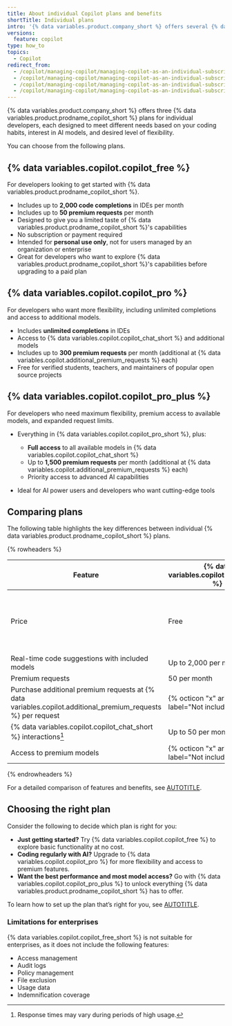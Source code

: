 ```yaml
---
title: About individual Copilot plans and benefits
shortTitle: Individual plans
intro: '{% data variables.product.company_short %} offers several {% data variables.product.prodname_copilot_short %} plans for individual developers, each with different features, model access, and usage limits to support a wide range of coding needs.'
versions:
  feature: copilot
type: how_to
topics:
  - Copilot
redirect_from:
  - /copilot/managing-copilot/managing-copilot-as-an-individual-subscriber/about-github-copilot-free
  - /copilot/managing-copilot/managing-copilot-as-an-individual-subscriber/managing-copilot-free/about-github-copilot-free
  - /copilot/managing-copilot/managing-copilot-as-an-individual-subscriber/getting-started-with-copilot-on-your-personal-account/about-github-copilot-free
  - /copilot/managing-copilot/managing-copilot-as-an-individual-subscriber/getting-started-with-copilot-on-your-personal-account/about-individual-copilot-plans-and-benefits
---
```


{% data variables.product.company_short %} offers three {% data variables.product.prodname_copilot_short %} plans for individual developers, each designed to meet different needs based on your coding habits, interest in AI models, and desired level of flexibility.

You can choose from the following plans.

## {% data variables.copilot.copilot_free %}

For developers looking to get started with {% data variables.product.prodname_copilot_short %}.

* Includes up to **2,000 code completions** in IDEs per month
* Includes up to **50 premium requests** per month
* Designed to give you a limited taste of {% data variables.product.prodname_copilot_short %}'s capabilities
* No subscription or payment required
* Intended for **personal use only**, not for users managed by an organization or enterprise
* Great for developers who want to explore {% data variables.product.prodname_copilot_short %}'s capabilities before upgrading to a paid plan

## {% data variables.copilot.copilot_pro %}

For developers who want more flexibility, including unlimited completions and access to additional models.

* Includes **unlimited completions** in IDEs
* Access to {% data variables.copilot.copilot_chat_short %} and additional models
* Includes up to **300 premium requests** per month (additional at {% data variables.copilot.additional_premium_requests %} each)
* Free for verified students, teachers, and maintainers of popular open source projects

## {% data variables.copilot.copilot_pro_plus %}

For developers who need maximum flexibility, premium access to available models, and expanded request limits.

* Everything in {% data variables.copilot.copilot_pro_short %}, plus:

  * **Full access** to all available models in {% data variables.copilot.copilot_chat_short %}
  * Up to **1,500 premium requests** per month (additional at {% data variables.copilot.additional_premium_requests %} each)
  * Priority access to advanced AI capabilities

* Ideal for AI power users and developers who want cutting-edge tools

## Comparing plans

The following table highlights the key differences between individual {% data variables.product.prodname_copilot_short %} plans.

{% rowheaders %}

| Feature | {% data variables.copilot.copilot_free %} | {% data variables.copilot.copilot_pro %} | {% data variables.copilot.copilot_pro_plus %} |
|--------|----------------------------------------------------|--------------------------------------------------|----------------------------------------------------------|
| Price | Free | {% data variables.copilot.cfi_price_per_month %} per month, or<br>{% data variables.copilot.cfi_price_per_year %} per year<br>([free](/copilot/managing-copilot/managing-copilot-as-an-individual-subscriber/getting-started-with-copilot-on-your-personal-account/getting-free-access-to-copilot-pro-as-a-student-teacher-or-maintainer) for some users) | {% data variables.copilot.cpp_price_per_month %} per month, or<br>{% data variables.copilot.cpp_price_per_year %} per year |
| Real-time code suggestions with included models | Up to 2,000 per month | Unlimited | Unlimited |
| Premium requests | 50 per month | 300 per month | 1,500 per month |
| Purchase additional premium requests at {% data variables.copilot.additional_premium_requests %} per request | {% octicon "x" aria-label="Not included" %} | {% octicon "check" aria-label="Included" %} | {% octicon "check" aria-label="Included" %} |
| {% data variables.copilot.copilot_chat_short %} interactions[^1] | Up to 50 per month | Unlimited with included models | Unlimited with included models |
| Access to premium models | {% octicon "x" aria-label="Not included" %} | {% octicon "check" aria-label="Included" %} | {% octicon "check" aria-label="Included" %} Full access |

{% endrowheaders %}

[^1]: Response times may vary during periods of high usage.

For a detailed comparison of features and benefits, see [AUTOTITLE](/copilot/about-github-copilot/subscription-plans-for-github-copilot).

## Choosing the right plan

Consider the following to decide which plan is right for you:

* **Just getting started?** Try {% data variables.copilot.copilot_free %} to explore basic functionality at no cost.
* **Coding regularly with AI?** Upgrade to {% data variables.copilot.copilot_pro %} for more flexibility and access to premium features.
* **Want the best performance and most model access?** Go with {% data variables.copilot.copilot_pro_plus %} to unlock everything {% data variables.product.prodname_copilot_short %} has to offer.

To learn how to set up the plan that’s right for you, see [AUTOTITLE](/copilot/managing-copilot/managing-copilot-as-an-individual-subscriber/getting-started-with-copilot-on-your-personal-account/getting-started-with-a-copilot-plan).

### Limitations for enterprises

{% data variables.copilot.copilot_free_short %} is not suitable for enterprises, as it does not include the following features:

* Access management
* Audit logs
* Policy management
* File exclusion
* Usage data
* Indemnification coverage
